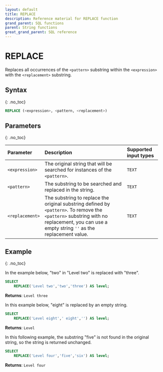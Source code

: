 ```yaml
---
layout: default
title: REPLACE
description: Reference material for REPLACE function
grand_parent: SQL functions
parent: String functions
great_grand_parent: SQL reference
---
```


# REPLACE

Replaces all occurrences of the `<pattern>` substring within the `<expression>` with the `<replacement>` substring.

## Syntax
{: .no_toc}

```sql
REPLACE (<expression>, <pattern, <replacement>)
```
## Parameters 
{: .no_toc}

| Parameter       | Description    | Supported input types | 
| :--------------- | :------------------- | :---------|
| `<expression>`      | The original string that will be searched for instances of the `<pattern>`. | `TEXT` |
| `<pattern>`     | The substring to be searched and replaced in the string.  | `TEXT` | 
| `<replacement>` | The substring to replace the original substring defined by `<pattern>`. To remove the `<pattern>` substring with no replacement, you can use a empty string `''` as the replacement value. | `TEXT` | 

## Example
{: .no_toc}

In the example below, "two" in "Level two" is replaced with "three".

```sql
SELECT
	REPLACE('Level two','two','three') AS level; 
```

**Returns**: `Level three`

In this example below, "eight" is replaced by an empty string.

```sql
SELECT
	REPLACE('Level eight',' eight','') AS level;
```

**Returns**: `Level`

In this following example, the substring "five" is not found in the original string, so the string is returned unchanged.

```sql
SELECT
	REPLACE('Level four','five','six') AS level;
```

**Returns**: `Level four`
